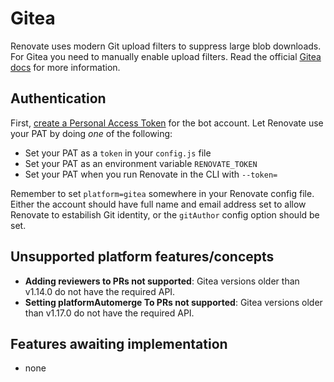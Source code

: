 # Gitea

Renovate uses modern Git upload filters to suppress large blob downloads.
For Gitea you need to manually enable upload filters.
Read the official [Gitea docs](https://docs.gitea.io/en-us/clone-filters/) for more information.

## Authentication

First, [create a Personal Access Token](https://docs.gitea.io/en-us/api-usage/#authentication) for the bot account.
Let Renovate use your PAT by doing _one_ of the following:

- Set your PAT as a `token` in your `config.js` file
- Set your PAT as an environment variable `RENOVATE_TOKEN`
- Set your PAT when you run Renovate in the CLI with `--token=`

Remember to set `platform=gitea` somewhere in your Renovate config file.
Either the account should have full name and email address set to allow Renovate to estabilish Git identity, or the `gitAuthor` config option should be set.

## Unsupported platform features/concepts

- **Adding reviewers to PRs not supported**: Gitea versions older than v1.14.0 do not have the required API.
- **Setting platformAutomerge To PRs not supported**: Gitea versions older than v1.17.0 do not have the required API.

## Features awaiting implementation

- none

